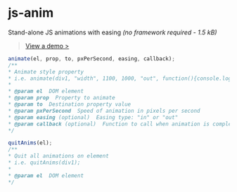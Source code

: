 js-anim
=======

Stand-alone JS animations with easing *(no framework required - 1.5 kB)*  

> [View a demo >](http://www.rcrawford.net/demos/js-anim/)  
  
```javascript
animate(el, prop, to, pxPerSecond, easing, callback);
/**
* Animate style property
* i.e. animate(div1, "width", 1100, 1000, "out", function(){console.log('div1 anim end')});
* 
* @param el  DOM element
* @param prop  Property to animate
* @param to  Destination property value
* @param pxPerSecond  Speed of animation in pixels per second
* @param easing (optional)  Easing type: "in" or "out"
* @param callback (optional)  Function to call when animation is complete
*/

quitAnims(el);
/**
* Quit all animations on element
* i.e. quitAnims(div1);
* 
* @param el  DOM element
*/
```